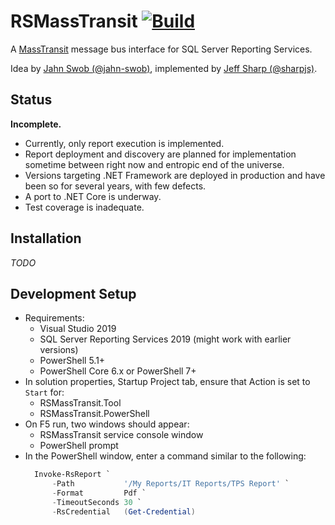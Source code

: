 # RSMassTransit [![Build](https://github.com/sharpjs/RSMassTransit/workflows/Build/badge.svg)](https://github.com/sharpjs/RSMassTransit/actions?query=workflow%3ABuild)

A [MassTransit](https://github.com/MassTransit/MassTransit)
message bus interface for SQL Server Reporting Services.

Idea by [Jahn Swob (@jahn-swob)](https://github.com/jahn-swob),
implemented by [Jeff Sharp (@sharpjs)](https://github.com/sharpjs).

## Status

**Incomplete.**
- Currently, only report execution is implemented.
- Report deployment and discovery are planned for implementation sometime
  between right now and entropic end of the universe.
- Versions targeting .NET Framework are deployed in production and have been
  so for several years, with few defects.
- A port to .NET Core is underway.
- Test coverage is inadequate.

## Installation

*TODO*

## Development Setup

* Requirements:
  * Visual Studio 2019
  * SQL Server Reporting Services 2019 (might work with earlier versions)
  * PowerShell 5.1+
  * PowerShell Core 6.x or PowerShell 7+
* In solution properties, Startup Project tab, ensure that Action is set to `Start` for:
  * RSMassTransit.Tool
  * RSMassTransit.PowerShell
* On F5 run, two windows should appear:
  * RSMassTransit service console window
  * PowerShell prompt
* In the PowerShell window, enter a command similar to the following:
  ```powershell
    Invoke-RsReport `
        -Path           '/My Reports/IT Reports/TPS Report' `
        -Format         Pdf `
        -TimeoutSeconds 30 `
        -RsCredential   (Get-Credential)
  ```
